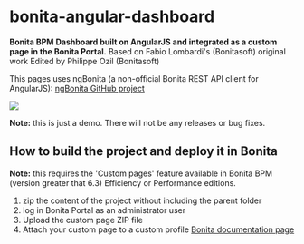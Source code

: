 bonita-angular-dashboard
========================
**Bonita BPM Dashboard built on AngularJS and integrated as a custom page in the Bonita Portal.**
Based on Fabio Lombardi's (Bonitasoft) original work
Edited by Philippe Ozil (Bonitasoft)

This pages uses ngBonita (a non-official Bonita REST API client for AngularJS):
[ngBonita GitHub project](https://github.com/rodriguelegall/ngBonita)

<img src="http://pozil.github.io/images/2014-09-30-integrating-angularjs-with-bonita-bpm/screenshot_bonita_angular_dashboard.png"/>

**Note:** this is just a demo. There will not be any releases or bug fixes.

## How to build the project and deploy it in Bonita
**Note:** this requires the 'Custom pages' feature available in Bonita BPM (version greater that 6.3) Efficiency or Performance editions.

1. zip the content of the project without including the parent folder
2. log in Bonita Portal as an administrator user
3. Upload the custom page ZIP file
4. Attach your custom page to a custom profile  [Bonita documentation page](http://documentation.bonitasoft.com/custom-pages)

